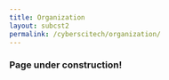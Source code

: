 ```yaml
---
title: Organization
layout: subcst2
permalink: /cyberscitech/organization/
---
```


<h3>Page under construction!</h3>

<!--- COMMENTED
<h3>CyberSciTech 2022 Organizing Committee</h3>
<hr/>

 <h4> Honorary Chairs </h4>
Stephen S. Yau, Arizona State University, USA <br>
Shauna Zenteno, Athabasca University, Canada<br/>
 
<h4>General Chairs</h4>
Fuhua (Oscar) Lin, Athabasca University, Canada 
<br/>Henry Leung, The University of Calgary, Canada
<br/>
<h4>General Executive Chair</h4>
Giancarlo Fortino, University of Calabria, Italy
<br/>
<h4>Program Chairs </h4>
Antonio Liotta, Edinburgh Napier University, UK
<br/>Xiaokang Zhou, Shiga University, Japan <br/>
Zhipeng Cai, Georgia State University, USA<br/>

<h4> Program Co-Chairs  </h4>

Katina Kralevska, Norwegian University of Science and Technology, Norway<br/>
Pavol Zavarsky, Concordia University of Edmonton, Canada<br/>
Yan Huang, Kennesaw State University, USA<br/>
Weimin Li, Shanghai University, China<br/>
Xiaokun Zhang, Athabasca University, Canada<br/>
Zhongyang Han, Dalian University of Technology, China<br/>
Wasim Ahmad, University of Glasgow, UKWasim Ahmad, University of Glasgow, UK<br/>
Celimuge Wu, The University of Electro-Communications, Japan<br/>
Lai Tu, Huazhong University of Sci.&Tech. China<br/>
Wenjia Li, New York Institute of Technology, USA<br/>

<h4> Workshop & Special Session Chairs	</h4>
Ali Dewan, Athabasca University, Canada <br/>
Kenichi Kourai, Kyushu Institute of Technology, Japan<br/>
Pan Wang, Nanjing University of Posts & Telecom., China<br/>

<h4>Tutorial Chair</h4> 
Hao Zhu, Chongqing Univ. of Posts & Telecomm., China </br>

<h4> Panel Chair </h4>
Frank Hsu, Fordham University, USA </br>


<h4>Special Issue Chairs </h4>
Gautam Srivastava, Brandon University, Canada <br/>
Ke Yan, China Jiliang University, China<br/>

<h4> International and Industrial Liaison & Publicity Chairs </h4>
Yuji Suga, Internet Initiative Japan, Japan <br/>
Kevin Cole, Athabasca University, Canada<br/>
Xiaohua Feng, University of Bedfordshire, UK<br/>
Chunyu Ai, University of South Carolina Upstate, USA<br/>
Reza Soltani, York University, Canada<br/>
Ao Guo, Nagoya University, Japan<br/>

<h4>Steering Committee</h4>
Jianhua Ma (Chair), Hosei University, Japan<br/>
Laurence T. Yang, (Chair), St. Francis Xavier University, Canada<br/>
Hui-Huang Hsu, Tamkang University, Taiwan<br/>
Qun Jin, Waseda University, Japan<br/>
Jun Wang, University of Central Florida, USA<br/>
Stephen S. Yau, Arizona State University, USA<br/>
Mazin Yousif, T-Systems International, USA<br/>
Albert Zomaya, The University of Sydney, Australia<br/>
Vincenzo Piuri, Universita' degli Studi di Milano, Italy<br/>
Oscar Lin, Athabasca University, Canada<br/>
Bernady O. Apduhan, Kyushu Sangyo University, Japan <br/>

<h4> Advisory Committee </h4>
Julien Bourgeois, UBFC/FEMTO-ST Institute/CNRS, France<br/>
Zhong Chen, Peking University, China<br/>
Raymond Choo, The Univ. of Texas at San Antonio, USA<br/>
Tadashi Dohi, Hiroshima University, Japan<br/>
Song Guo, Hong Kong Polytechnic University, Hong Kong<br/>
Keiichi Iwamura, The Tokyo University of Science, Japan<br/>
Seungcheon Kim, Hansung University, Korea<br/>
Jianwei Liu, Beihang University, China<br/>
Zhen Liu, Nagasaki Institute of Applied Science, Japan <br/>
Huansheng Ning, Univ. of Sci. and Tech. Beijing, China<br/>
Klimis Ntalianis, Univ. of West Attica, Greece<br/>
Yi Pan, Georgia State University, USA<br/>
Kouichi Sakurai, Kyushu University, Japan<br/>
Zhou Su, Xi'an Jiaotong University, China<br/>
Zhixin Sun, Nanjing University of Posts & Telecom., China<br/>
Nicolas Tsapatsoulis, Cyprus Univ. of Tech, Cyprus<br/>
Kevin I-Kai Wang, The University of Auckland, New Zealand<br/>
Feng Xia, Dalian University of Technology, China<br/>
Jianwei Yin, Zhejiang University, China<br/>
Qiang Zhang, Dalian University of Technology, China<br/>
Yanchun Zhang, Victoria University, Australia<br/>
Qiangfu Zhao, The University of Aizu, Japan<br/>
Qingguo Zhou, Lanzhou University, China<br/>
-->
 
